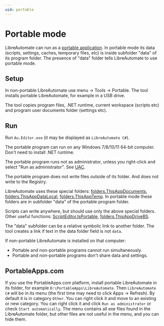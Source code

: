 ```yaml
---
uid: portable
---
```


# Portable mode
LibreAutomate can run as a [portable application](https://en.wikipedia.org/wiki/Portable_application). In portable mode its data (scripts, settings, caches, temporary files, etc) is inside subfolder "data" of its program folder. The presence of "data" folder tells LibreAutomate to use portable mode.

## Setup
In non-portable LibreAutomate use menu -> Tools -> Portable. The tool installs portable LibreAutomate, for example in a USB drive.

The tool copies program files, .NET runtime, current workspace (scripts etc) and program user documents folder (settings etc).

## Run
Run `Au.Editor.exe` (it may be displayed as `LibreAutomate C#`).

The portable program can run on any Windows 7/8/10/11 64-bit computer. Don't need to install .NET runtime.

The portable program runs not as administrator, unless you right-click and select "Run as administrator". See [UAC](xref:uac).

The portable program does not write files outside of its folder. And does not write to the Registry.

LibreAutomate uses these special folders: [folders.ThisAppDocuments](), [folders.ThisAppDataLocal](), [folders.ThisAppTemp](). In portable mode these folders are in subfolder "data" of the portable program folder.

Scripts can write anywhere, but should use only the above special folders. Other useful functions: [ScriptEditor.IsPortable](), [folders.ThisAppDriveBS]().

The "data" subfolder can be a relative symbolic link to another folder. The tool creates a link if text in the data folder field is not `data`.

If non-portable LibreAutomate is installed on that computer:
- Portable and non-portable programs cannot run simultaneously.
- Portable and non-portable programs don't share data and settings.

## PortableApps.com
If you use the PortableApps.com platform, install portable LibreAutomate in its folder, for example `D:\PortableApps\LibreAutomate`. Then `LibreAutomate C#` will be in its menu (the first time may need to click Apps -> Refresh). By default it is in category `Other`. You can right click it and move to an existing or new category. You can right click it and click `Run as administrator` or check `Start automatically`. The menu contains all exe files found in the LibreAutomate folder, but other files are not useful in the menu, and you can hide them.
